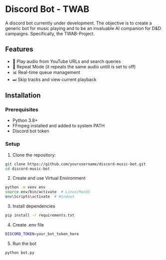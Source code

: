 # Discord Bot - TWAB

A discord bot currently under development. The objective is to create a generic bot for music playing and to be an invaluable AI companion for D&D campaigns. Specifically, the TWAB-Project.

## Features

- 🎵 Play audio from YouTube URLs and search queries
- 🔁 Repeat Mode (it repeats the same audio untill is set to off)
- 📊 Real-time queue management
- ⏭ Skip tracks and view current playback

## Installation

### Prerequisites

- Python 3.8+
- FFmpeg installed and added to system PATH
- Discord bot token

### Setup

1. Clone the repository:

```bash
git clone https://github.com/yourusername/discord-music-bot.git
cd discord-music-bot
```

2. Create and use Virtual Environment

```bash
python -m venv env
source env/bin/activate  # Linux/MacOS
env\Scripts\activate  # Windows
```

3. Install dependencies

```bash
pip install -r requirements.txt
```

4. Create .env file

```bash
DISCORD_TOKEN=your_bot_token_here
```

5. Run the bot

```bash
python bot.py
```
